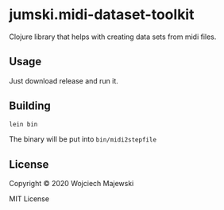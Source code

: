 # jumski.midi-dataset-toolkit

Clojure library that helps with creating data sets from midi files.

## Usage

Just download release and run it.

## Building

```bash
lein bin
```

The binary will be put into `bin/midi2stepfile`

## License

Copyright © 2020 Wojciech Majewski

MIT License
